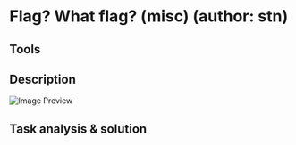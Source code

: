 # Flag? What flag? (misc) (author: stn)

## Tools

## Description

![Image Preview](not_a_flag.gif)

## Task analysis & solution

